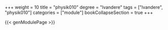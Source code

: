 +++
weight = 10
title = "physik010"
degree = "lvandere"
tags = ["lvandere", "physik010"]
categories = ["module"]
bookCollapseSection = true
+++

{{< genModulePage >}}
